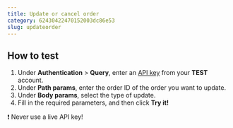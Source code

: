 ```yaml
---
title: Update or cancel order
category: 62430422470152003dc86e53
slug: updateorder
---
```


## How to test

1. Under **Authentication** > **Query**, enter an [API key](/sites#site-id-api-key-and-security-code) from your **TEST** account.
2. Under **Path params**, enter the order ID of the order you want to update.
3. Under **Body params**, select the type of update.
4. Fill in the required parameters, and then click **Try it!**

❗️ Never use a live API key!